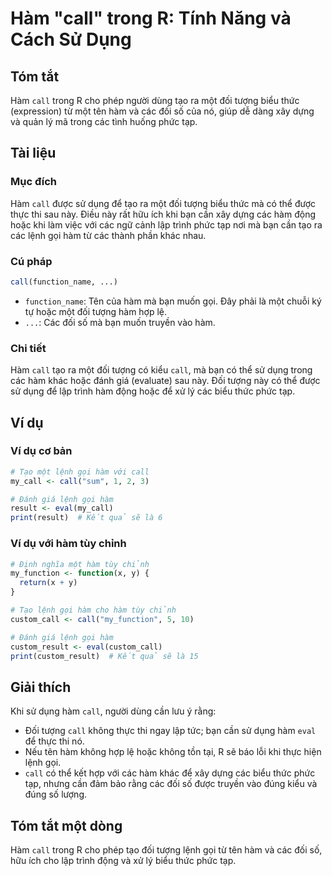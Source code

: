 <!--
Meta Description: # Hàm "call" trong R: Tính Năng và Cách Sử Dụng ## Tóm tắt Hàm `call` trong R cho phép người dùng tạo ra một đối tượng biểu thức (expression) từ một t...
Meta Keywords: hàm, call, các, đối, một
-->

# Hàm "call" trong R: Tính Năng và Cách Sử Dụng

## Tóm tắt
Hàm `call` trong R cho phép người dùng tạo ra một đối tượng biểu thức (expression) từ một tên hàm và các đối số của nó, giúp dễ dàng xây dựng và quản lý mã trong các tình huống phức tạp.

## Tài liệu
### Mục đích
Hàm `call` được sử dụng để tạo ra một đối tượng biểu thức mà có thể được thực thi sau này. Điều này rất hữu ích khi bạn cần xây dựng các hàm động hoặc khi làm việc với các ngữ cảnh lập trình phức tạp nơi mà bạn cần tạo ra các lệnh gọi hàm từ các thành phần khác nhau.

### Cú pháp
```R
call(function_name, ...)
```

- `function_name`: Tên của hàm mà bạn muốn gọi. Đây phải là một chuỗi ký tự hoặc một đối tượng hàm hợp lệ.
- `...`: Các đối số mà bạn muốn truyền vào hàm.

### Chi tiết
Hàm `call` tạo ra một đối tượng có kiểu `call`, mà bạn có thể sử dụng trong các hàm khác hoặc đánh giá (evaluate) sau này. Đối tượng này có thể được sử dụng để lập trình hàm động hoặc để xử lý các biểu thức phức tạp.

## Ví dụ
### Ví dụ cơ bản
```R
# Tạo một lệnh gọi hàm với call
my_call <- call("sum", 1, 2, 3)

# Đánh giá lệnh gọi hàm
result <- eval(my_call)
print(result)  # Kết quả sẽ là 6
```

### Ví dụ với hàm tùy chỉnh
```R
# Định nghĩa một hàm tùy chỉnh
my_function <- function(x, y) {
  return(x + y)
}

# Tạo lệnh gọi hàm cho hàm tùy chỉnh
custom_call <- call("my_function", 5, 10)

# Đánh giá lệnh gọi hàm
custom_result <- eval(custom_call)
print(custom_result)  # Kết quả sẽ là 15
```

## Giải thích
Khi sử dụng hàm `call`, người dùng cần lưu ý rằng:
- Đối tượng `call` không thực thi ngay lập tức; bạn cần sử dụng hàm `eval` để thực thi nó.
- Nếu tên hàm không hợp lệ hoặc không tồn tại, R sẽ báo lỗi khi thực hiện lệnh gọi.
- `call` có thể kết hợp với các hàm khác để xây dựng các biểu thức phức tạp, nhưng cần đảm bảo rằng các đối số được truyền vào đúng kiểu và đúng số lượng.

## Tóm tắt một dòng
Hàm `call` trong R cho phép tạo đối tượng lệnh gọi từ tên hàm và các đối số, hữu ích cho lập trình động và xử lý biểu thức phức tạp.